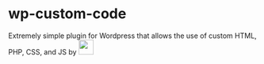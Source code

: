 # wp-custom-code
Extremely simple plugin for Wordpress that allows the use of custom HTML, PHP, CSS, and JS by <a href="https://www.ssl.com"><img src="http://sslcom.github.io/bootstrap-hpanel/images/SSLcom-Dark.svg" height="30"></a>
